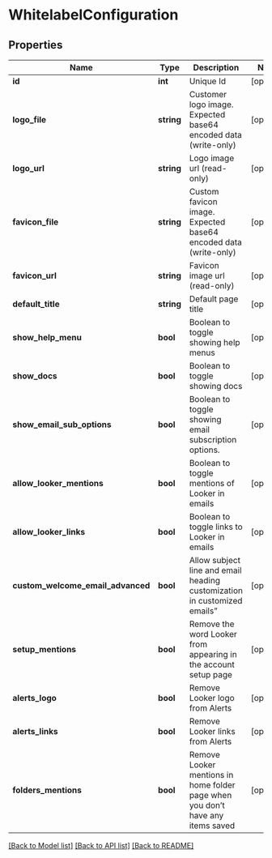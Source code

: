 # WhitelabelConfiguration

## Properties
Name | Type | Description | Notes
------------ | ------------- | ------------- | -------------
**id** | **int** | Unique Id | [optional] 
**logo_file** | **string** | Customer logo image. Expected base64 encoded data (write-only) | [optional] 
**logo_url** | **string** | Logo image url (read-only) | [optional] 
**favicon_file** | **string** | Custom favicon image. Expected base64 encoded data (write-only) | [optional] 
**favicon_url** | **string** | Favicon image url (read-only) | [optional] 
**default_title** | **string** | Default page title | [optional] 
**show_help_menu** | **bool** | Boolean to toggle showing help menus | [optional] 
**show_docs** | **bool** | Boolean to toggle showing docs | [optional] 
**show_email_sub_options** | **bool** | Boolean to toggle showing email subscription options. | [optional] 
**allow_looker_mentions** | **bool** | Boolean to toggle mentions of Looker in emails | [optional] 
**allow_looker_links** | **bool** | Boolean to toggle links to Looker in emails | [optional] 
**custom_welcome_email_advanced** | **bool** | Allow subject line and email heading customization in customized emails” | [optional] 
**setup_mentions** | **bool** | Remove the word Looker from appearing in the account setup page | [optional] 
**alerts_logo** | **bool** | Remove Looker logo from Alerts | [optional] 
**alerts_links** | **bool** | Remove Looker links from Alerts | [optional] 
**folders_mentions** | **bool** | Remove Looker mentions in home folder page when you don’t have any items saved | [optional] 

[[Back to Model list]](../README.md#documentation-for-models) [[Back to API list]](../README.md#documentation-for-api-endpoints) [[Back to README]](../README.md)


